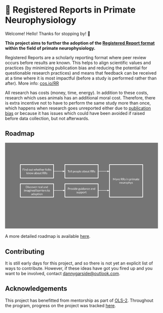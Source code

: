 # :memo: Registered Reports in Primate Neurophysiology

Welcome! Hello! Thanks for stopping by! :wave:

**This project aims to further the adoption of the [Registered Report format](https://cos.io/RR) within the field of primate neurophysiology.**

Registered Reports are a scholarly reporting format where peer review occurs before results are known. This helps to align scientific values and practices (by minimizing publication bias and reducing the potential for questionable research practices) and means that feedback can be received at a time where it is most impactful (before a study is performed rather than after). More info: [cos.io/RR](https://cos.io/RR)

All research has costs (money, time, energy). In addition to these costs, research which uses animals has an additional moral cost. Therefore, there is extra incentive not to have to perform the same study more than once, which happens when research goes unreported either due to [publication bias](https://en.wikipedia.org/wiki/Publication_bias) or because it has issues which could have been avoided if raised before data collection, but not afterwards.

## Roadmap

![A roadmap image](https://raw.githubusercontent.com/da5nsy/Registered-Reports-in-Primate-Neurophysiology/main/roadmap_simple.png)

A more detailed roadmap is available [here](https://github.com/da5nsy/Registered-Reports-in-Primate-Neurophysiology/blob/main/Roadmap.pptx).

## Contributing

It is still early days for this project, and so there is not yet an explicit list of ways to contribute. However, if these ideas have got you fired up and you want to be involved, contact dannygarside@outlook.com. 

## Acknowledgements
This project has benefitted from mentorship as part of [OLS-2](https://openlifesci.org/ols-2). Throughout the program, progress on the project was tracked [here](https://github.com/open-life-science/ols-2/issues/28).

